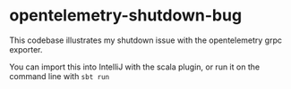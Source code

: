 # opentelemetry-shutdown-bug

This codebase illustrates my shutdown issue with the opentelemetry grpc exporter.

You can import this into IntelliJ with the scala plugin, or run it on the command line with `sbt run`
